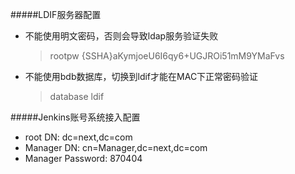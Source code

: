 #####LDIF服务器配置
+ 不能使用明文密码，否则会导致ldap服务验证失败
	
  > rootpw {SSHA}aKymjoeU6I6qy6+UGJROi51mM9YMaFvs
+ 不能使用bdb数据库，切换到ldif才能在MAC下正常密码验证
	
  > database	ldif

#####Jenkins账号系统接入配置

+ root DN: dc=next,dc=com
+ Manager DN: cn=Manager,dc=next,dc=com
+ Manager Password: 870404